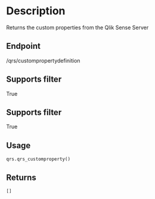 # Description
Returns the custom properties from the Qlik Sense Server

## Endpoint
/qrs/custompropertydefinition

## Supports filter
True

## Supports filter
True

## Usage
```
qrs.qrs_customproperty()
```
## Returns
```
[]
```
